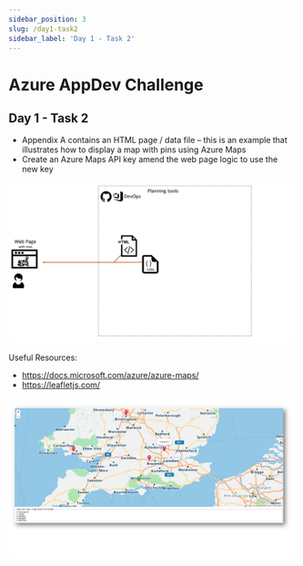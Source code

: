 ```yaml
---
sidebar_position: 3
slug: /day1-task2
sidebar_label: 'Day 1 - Task 2'
---
```

# Azure AppDev Challenge

## Day 1 - Task 2 

- Appendix A contains an HTML page / data file – this is an example that illustrates how to display a map with pins using Azure Maps
- Create an Azure Maps API key amend the web page logic to use the new key

![](../images/slide04.png)

Useful Resources:

- <https://docs.microsoft.com/azure/azure-maps/>
- <https://leafletjs.com/>

![](../images/slide05.png)